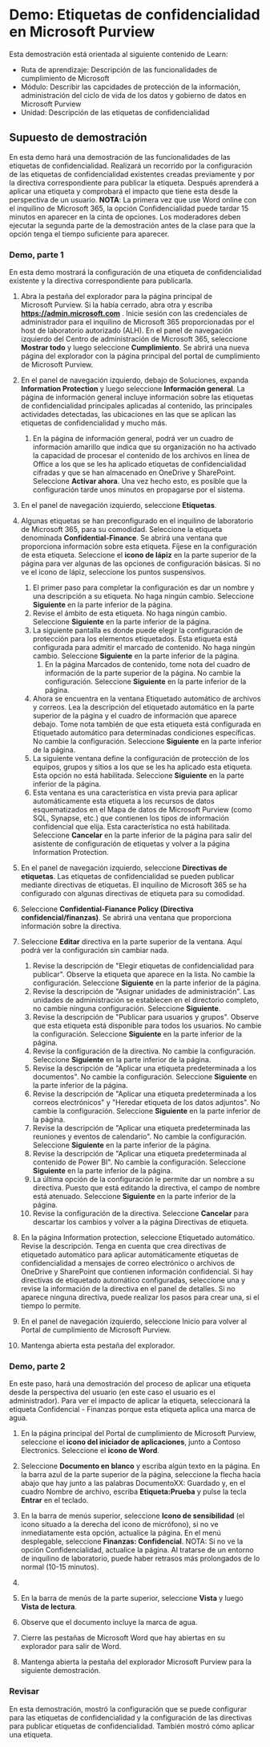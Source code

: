 <!---
---
Demostración: Título: "Etiquetas de confidencialidad en Microsoft Purview" Ruta de aprendizaje/Módulo/Unidad: "Ruta de aprendizaje: Describir las capacidades de cumplimiento de Microsoft; Módulo 3: Describir la protección de la información y la administración del ciclo de vida de los datos en Microsoft Purview; Unidad 4: Describir las etiquetas de confidencialidad"
---
--->

# Demo: Etiquetas de confidencialidad en Microsoft Purview

Esta demostración está orientada al siguiente contenido de Learn:

- Ruta de aprendizaje: Descripción de las funcionalidades de cumplimiento de Microsoft
- Módulo: Describir las capcidades de protección de la información, administración del ciclo de vida de los datos y gobierno de datos en Microsoft Purview
- Unidad: Descripción de las etiquetas de confidencialidad

## Supuesto de demostración

En esta demo hará una demostración de las funcionalidades de las etiquetas de confidencialidad.  Realizará un recorrido por la configuración de las etiquetas de confidencialidad existentes creadas previamente y por la directiva correspondiente para publicar la etiqueta.   Después aprenderá a aplicar una etiqueta y comprobará el impacto que tiene esta desde la perspectiva de un usuario.  **NOTA**: La primera vez que use Word online con el inquilino de Microsoft 365, la opción Confidencialidad puede tardar 15 minutos en aparecer en la cinta de opciones.  Los moderadores deben ejecutar la segunda parte de la demostración antes de la clase para que la opción tenga el tiempo suficiente para aparecer.

### Demo, parte 1

En esta demo mostrará la configuración de una etiqueta de confidencialidad existente y la directiva correspondiente para publicarla.

1. Abra la pestaña del explorador para la página principal de Microsoft Purview.  Si la había cerrado, abra otra y escriba **https://admin.microsoft.com** . Inicie sesión con las credenciales de administrador para el inquilino de Microsoft 365 proporcionadas por el host de laboratorio autorizado (ALH). En el panel de navegación izquierdo del Centro de administración de Microsoft 365, seleccione **Mostrar todo** y luego seleccione **Cumplimiento**.  Se abrirá una nueva página del explorador con la página principal del portal de cumplimiento de Microsoft Purview.  

1. En el panel de navegación izquierdo, debajo de Soluciones, expanda **Information Protection** y luego seleccione **Información general**.  La página de información general incluye información sobre las etiquetas de confidencialidad principales aplicadas al contenido, las principales actividades detectadas, las ubicaciones en las que se aplican las etiquetas de confidencialidad y mucho más.  
    1. En la página de información general, podrá ver un cuadro de información amarillo que indica que su organización no ha activado la capacidad de procesar el contenido de los archivos en línea de Office a los que se les ha aplicado etiquetas de confidencialidad cifradas y que se han almacenado en OneDrive y SharePoint.  Seleccione **Activar ahora**.  Una vez hecho esto, es posible que la configuración tarde unos minutos en propagarse por el sistema.

1. En el panel de navegación izquierdo, seleccione **Etiquetas**.

1. Algunas etiquetas se han preconfigurado en el inquilino de laboratorio de Microsoft 365, para su comodidad. Seleccione la etiqueta denominada **Confidential-Finance**.  Se abrirá una ventana que proporciona información sobre esta etiqueta.  Fíjese en la configuración de esta etiqueta.  Seleccione el **icono de lápiz** en la parte superior de la página para ver algunas de las opciones de configuración básicas. Si no ve el icono de lápiz, seleccione los puntos suspensivos.
    1. El primer paso para completar la configuración es dar un nombre y una descripción a su etiqueta.  No haga ningún cambio.  Seleccione **Siguiente** en la parte inferior de la página.
    1. Revise el ámbito de esta etiqueta. No haga ningún cambio.  Seleccione **Siguiente** en la parte inferior de la página.
    1. La siguiente pantalla es donde puede elegir la configuración de protección para los elementos etiquetados. Esta etiqueta está configurada para admitir el marcado de contenido. No haga ningún cambio.  Seleccione **Siguiente** en la parte inferior de la página.
        1. En la página Marcados de contenido, tome nota del cuadro de información de la parte superior de la página.  No cambie la configuración.  Seleccione **Siguiente** en la parte inferior de la página.
    1. Ahora se encuentra en la ventana Etiquetado automático de archivos y correos.  Lea la descripción del etiquetado automático en la parte superior de la página y el cuadro de información que aparece debajo.  Tome nota también de que esta etiqueta está configurada en Etiquetado automático para determinadas condiciones específicas. No cambie la configuración.  Seleccione **Siguiente** en la parte inferior de la página.
    1. La siguiente ventana define la configuración de protección de los equipos, grupos y sitios a los que se les ha aplicado esta etiqueta. Esta opción no está habilitada. Seleccione **Siguiente** en la parte inferior de la página.
    1. Esta ventana es una característica en vista previa para aplicar automáticamente esta etiqueta a los recursos de datos esquematizados en el Mapa de datos de Microsoft Purview (como SQL, Synapse, etc.) que contienen los tipos de información confidencial que elija.  Esta característica no está habilitada. Seleccione **Cancelar** en la parte inferior de la página para salir del asistente de configuración de etiquetas y volver a la página Information Protection.

1. En el panel de navegación izquierdo, seleccione **Directivas de etiquetas**.  Las etiquetas de confidencialidad se pueden publicar mediante directivas de etiquetas.  El inquilino de Microsoft 365 se ha configurado con algunas directivas de etiqueta para su comodidad.

1. Seleccione **Confidential-Fianance Policy (Directiva confidencial/finanzas)**.  Se abrirá una ventana que proporciona información sobre la directiva. 

1. Seleccione **Editar** directiva en la parte superior de la ventana.  Aquí podrá ver la configuración sin cambiar nada.
    1. Revise la descripción de "Elegir etiquetas de confidencialidad para publicar".  Observe la etiqueta que aparece en la lista.  No cambie la configuración.  Seleccione **Siguiente** en la parte inferior de la página.
    1. Revise la descripción de "Asignar unidades de administración". Las unidades de administración se establecen en el directorio completo, no cambie ninguna configuración. Seleccione **Siguiente**.  
    1. Revise la descripción de "Publicar para usuarios y grupos".  Observe que esta etiqueta está disponible para todos los usuarios.  No cambie la configuración.  Seleccione **Siguiente** en la parte inferior de la página.
    1. Revise la configuración de la directiva. No cambie la configuración.  Seleccione **Siguiente** en la parte inferior de la página.
    1. Revise la descripción de "Aplicar una etiqueta predeterminada a los documentos". No cambie la configuración.  Seleccione **Siguiente** en la parte inferior de la página.
    1. Revise la descripción de "Aplicar una etiqueta predeterminada a los correos electrónicos" y "Heredar etiqueta de los datos adjuntos". No cambie la configuración.  Seleccione **Siguiente** en la parte inferior de la página.
    1. Revise la descripción de "Aplicar una etiqueta predeterminada las reuniones y eventos de calendario". No cambie la configuración.  Seleccione **Siguiente** en la parte inferior de la página.
    1. Revise la descripción de "Aplicar una etiqueta predeterminada al contenido de Power BI". No cambie la configuración.  Seleccione **Siguiente** en la parte inferior de la página.
    1. La última opción de la configuración le permite dar un nombre a su directiva.  Puesto que está editando la directiva, el campo de nombre está atenuado. Seleccione **Siguiente** en la parte inferior de la página.
    1. Revise la configuración de la directiva. Seleccione **Cancelar** para descartar los cambios y volver a la página Directivas de etiqueta.

1. En la página Information protection, seleccione Etiquetado automático. Revise la descripción. Tenga en cuenta que crea directivas de etiquetado automático para aplicar automáticamente etiquetas de confidencialidad a mensajes de correo electrónico o archivos de OneDrive y SharePoint que contienen información confidencial. Si hay directivas de etiquetado automático configuradas, seleccione una y revise la información de la directiva en el panel de detalles.  Si no aparece ninguna directiva, puede realizar los pasos para crear una, si el tiempo lo permite.

1. En el panel de navegación izquierdo, seleccione Inicio para volver al Portal de cumplimiento de Microsoft Purview.

1. Mantenga abierta esta pestaña del explorador.

### Demo, parte 2

En este paso, hará una demostración del proceso de aplicar una etiqueta desde la perspectiva del usuario (en este caso el usuario es el administrador).  Para ver el impacto de aplicar la etiqueta, seleccionará la etiqueta Confidencial - Finanzas porque esta etiqueta aplica una marca de agua.

1. En la página principal del Portal de cumplimiento de Microsoft Purview, seleccione el **icono del iniciador de aplicaciones**, junto a Contoso Electronics. Seleccione el **icono de Word**.  

1. Seleccione **Documento en blanco** y escriba algún texto en la página.  En la barra azul de la parte superior de la página, seleccione la flecha hacia abajo que hay junto a las palabras DocumentoXX: Guardado y, en el cuadro Nombre de archivo, escriba **Etiqueta:Prueba** y pulse la tecla **Entrar** en el teclado.

1. En la barra de menús superior, seleccione **Icono de sensibilidad** (el icono situado a la derecha del icono de micrófono), si no ve inmediatamente esta opción, actualice la página. En el menú desplegable, seleccione **Finanzas: Confidencial**.   NOTA: Si no ve la opción Confidencialidad, actualice la página. Al tratarse de un entorno de inquilino de laboratorio, puede haber retrasos más prolongados de lo normal (10-15 minutos).
1. 
1. En la barra de menús de la parte superior, seleccione **Vista** y luego **Vista de lectura**.

1. Observe que el documento incluye la marca de agua.  

1. Cierre las pestañas de Microsoft Word que hay abiertas en su explorador para salir de Word.

1. Mantenga abierta la pestaña del explorador Microsoft Purview para la siguiente demostración.

### Revisar

En esta demostración, mostró la configuración que se puede configurar para las etiquetas de confidencialidad y la configuración de las directivas para publicar etiquetas de confidencialidad. También mostró cómo aplicar una etiqueta.

